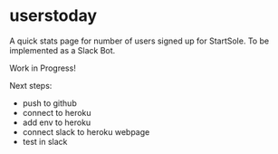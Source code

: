 # userstoday

A quick stats page for number of users signed up for StartSole. To be implemented as a Slack Bot.


Work in Progress!

Next steps:

* push to github
* connect to heroku
* add env to heroku
* connect slack to heroku webpage
* test in slack
